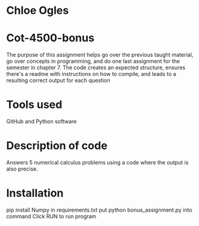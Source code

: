 # Chloe Ogles
# Cot-4500-bonus

The purpose of this assignment helps go over the previous taught material, go over
concepts in programming, and do one last assignment for the semester in chapter 7. The code creates an expected structure, ensures there's a readme with instructions on how to compile, and leads to a resulting correct output for each question

# Tools used
GitHub and Python software

# Description of code
Answers 5 numerical calculus problems using a code where the output is also precise.

# Installation
pip install Numpy in requirements.txt
put python bonus_assignment.py into command
Click RUN to run program
